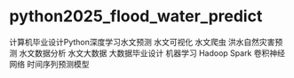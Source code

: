 # python2025_flood_water_predict
计算机毕业设计Python深度学习水文预测 水文可视化 水文爬虫 洪水自然灾害预测 水文数据分析 水文大数据 大数据毕业设计 机器学习 Hadoop Spark 卷积神经网络 时间序列预测模型
